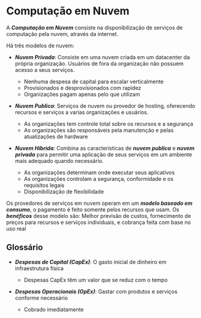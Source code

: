 
# Computação em Nuvem

A ***Computação em Nuvem*** consiste na disponibilização de serviços de computação pela nuvem, através da internet.

Há três modelos de nuvem:
- ***Nuvem Privada***: Consiste em uma nuvem criada em um datacenter da própria organização. Usuários de fora da organização não possuem acesso a seus serviços.
	- Nenhuma despesa de capital para escalar verticalmente
	- Provisionados e desprovisionados com rapidez
	- Organizações pagam apenas pelo que utilizam
	  
- ***Nuvem Publica***: Serviços de nuvem ou provedor de hosting, oferecendo recursos e serviços a varias organizações e usuários.
	- As organizações tem controle total sobre os recursos e a segurança
	- As organizações são responsáveis pela manutenção e pelas atualizações de hardware

- ***Nuvem Híbrida***: Combina as características de ***nuvem publica*** e ***nuvem privada*** para permitir uma aplicação de seus serviços em um ambiente mais adequado quando necessário.
	- As organizações determinam onde executar seus aplicativos
	- As organizações controlam a segurança, conformidade e os requisitos legais
	- Disponibilização de flexibilidade

Os provedores de serviços em nuvem operam em um ***modelo baseado em consumo***, o pagamento é feito somente pelos recursos que usam. Os ***benéficos*** desse modelo são: Melhor previsão de custos, fornecimento de preços para recursos e serviços individuais, e cobrança feita com base no uso real
## Glossário

- ***Despesas de Capital (CapEx)***: O gasto inicial de dinheiro em infraestrutura física
	- Despesas CapEx têm um valor que se reduz com o tempo
	  
- ***Despesas Operacionais (OpEx)***: Gastar com produtos e serviços conforme necessário 
	- Cobrado imediatamente